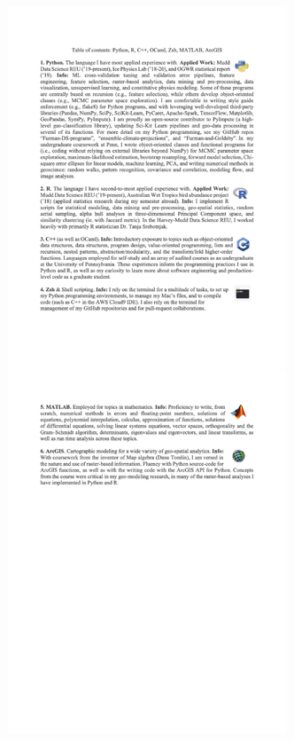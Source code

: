 <center>
<img src="images/programming.png" class="center">
</center>
<center>
<img src="images/Programming_Furman2.png" class="center">
</center>
